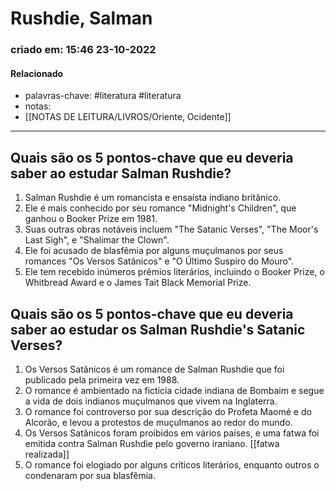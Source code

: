 # Rushdie, Salman
### criado em: 15:46 23-10-2022

#### Relacionado
- palavras-chave: #literatura #literatura 
- notas:
- [[NOTAS DE LEITURA/LIVROS/Oriente, Ocidente]]
---
## Quais são os 5 pontos-chave que eu deveria saber ao estudar Salman Rushdie?

1. Salman Rushdie é um romancista e ensaísta indiano britânico.
2. Ele é mais conhecido por seu romance "Midnight's Children", que ganhou o Booker Prize em 1981. 
3. Suas outras obras notáveis incluem "The Satanic Verses", "The Moor's Last Sigh", e "Shalimar the Clown".
4. Ele foi acusado de blasfêmia por alguns muçulmanos por seus romances "Os Versos Satânicos" e "O Último Suspiro do Mouro".
5. Ele tem recebido inúmeros prêmios literários, incluindo o Booker Prize, o Whitbread Award e o James Tait Black Memorial Prize.
 
## Quais são os 5 pontos-chave que eu deveria saber ao estudar os Salman Rushdie's Satanic Verses?

1. Os Versos Satânicos é um romance de Salman Rushdie que foi publicado pela primeira vez em 1988. 
2. O romance é ambientado na fictícia cidade indiana de Bombaim e segue a vida de dois indianos muçulmanos que vivem na Inglaterra.
3. O romance foi controverso por sua descrição do Profeta Maomé e do Alcorão, e levou a protestos de muçulmanos ao redor do mundo.
4. Os Versos Satânicos foram proibidos em vários países, e uma fatwa foi emitida contra Salman Rushdie pelo governo iraniano. [[fatwa realizada]]
5. O romance foi elogiado por alguns críticos literários, enquanto outros o condenaram por sua blasfêmia.